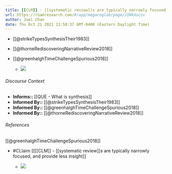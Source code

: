 ```yaml
---
title: [[CLM]] - [[systematic review]]s are typically narrowly focused, and provide less insight
url: https://roamresearch.com/#/app/megacoglab/page/JINkXuczv
author: Joel Chan
date: Thu Oct 21 2021 11:58:37 GMT-0400 (Eastern Daylight Time)
---
```


- [[@strikeTypesSynthesisTheir1983]]
- [[@thorneRediscoveringNarrativeReview2018]]
- [[@greenhalghTimeChallengeSpurious2018]]

    - ![](https://firebasestorage.googleapis.com/v0/b/firescript-577a2.appspot.com/o/imgs%2Fapp%2Fmegacoglab%2FFwx5u5uydK.png?alt=media&token=b5fb6497-9fb0-4f04-9b00-ddd7a5f4cd76)

###### Discourse Context

- **Informs::** [[QUE - What is synthesis]]
- **Informed By::** [[@strikeTypesSynthesisTheir1983]]
- **Informed By::** [[@greenhalghTimeChallengeSpurious2018]]
- **Informed By::** [[@thorneRediscoveringNarrativeReview2018]]

###### References

[[@greenhalghTimeChallengeSpurious2018]]

- #CLlaim [[[[CLM]] - [[systematic review]]s are typically narrowly focused, and provide less insight]]

    - ![](https://firebasestorage.googleapis.com/v0/b/firescript-577a2.appspot.com/o/imgs%2Fapp%2Fmegacoglab%2FFwx5u5uydK.png?alt=media&token=b5fb6497-9fb0-4f04-9b00-ddd7a5f4cd76)
